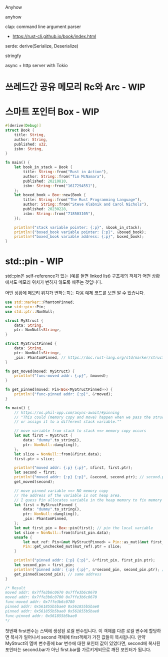 

Anyhow

anyhow

clap: command line argument parser

- https://rust-cli.github.io/book/index.html

serde: derive(Serialize, Deserialize)

stringfy

async + http server with Tokio

# 쓰레드간 공유 메모리 Rc와 Arc - WIP

# 스마트 포인터 Box - WIP
```rust
#[derive(Debug)]
struct Book {
    title: String,
    author: String,
    published: u32,
    isbn: String,
}

fn main() {
    let book_in_stack = Book {
        title: String::from("Rust in Action"),
        author: String::from("Tim McNamara"),
        published: 20210810,
        isbn: String::from("1617294551"),
    };
    let boxed_book = Box::new(Book {
        title: String::from("The Rust Programming Language"),
        author: String::from("Steve Klabnik and Carol Nichols"),
        published: 20230228,
        isbn: String::from("718503105"),
    });

    println!("stack variable pointer: {:p}", &book_in_stack);
    println!("boxed_book variable pointer: {:p}", &boxed_book);
    println!("boxed_book variable address: {:p}", boxed_book);
}
```

# std::pin - WIP

std::pin은 self-reference가 있는 (예를 들면 linked list) 구조체의 객체가 어떤 상황에서도 메모리 위치가 변하지 않도록 해주는 것입니다.

어떤 상황에 메모리 위치가 변하는지는 다음 예제 코드를 보면 알 수 있습니다.

```rust
use std::marker::PhantomPinned;
use std::pin::Pin;
use std::ptr::NonNull;

struct MyStruct {
    data: String,
    ptr: NonNull<String>,
}

struct MyStructPinned {
    data: String,
    ptr: NonNull<String>,
    _pin: PhantomPinned, // https://doc.rust-lang.org/std/marker/struct.PhantomPinned.html
}

fn get_moved(moved: MyStruct) {
    println!("func-moved addr: {:p}", &moved);
}

fn get_pinned(moved: Pin<Box<MyStructPinned>>) {
    println!("func-pinned addr: {:p}", &*moved);
}

fn main() {
    // https://os.phil-opp.com/async-await/#pinning
    // "This could (memory copy and move) happen when we pass the struct as a function argument
    // or assign it to a different stack variable.""

    // move variable from stack to stack ==> memory copy occurs
    let mut first = MyStruct {
        data: "dummy".to_string(),
        ptr: NonNull::dangling(),
    };
    let slice = NonNull::from(&first.data);
    first.ptr = slice;

    println!("moved addr: {:p} {:p}", &first, first.ptr);
    let second = first;
    println!("moved addr: {:p} {:p}", &second, second.ptr); // second.ptr == first.ptr
    get_moved(second);

    // move pinned variable ==> NO memory copy
    // The address of the variable is not heap area.
    // I guess Pin allocates variable in the heap memory to fix memory address.
    let first = MyStructPinned {
        data: "dummy".to_string(),
        ptr: NonNull::dangling(),
        _pin: PhantomPinned,
    };
    let mut first_pin = Box::pin(first); // pin the local variable
    let slice = NonNull::from(&first_pin.data);
    unsafe {
        let mut_ref: Pin<&mut MyStructPinned> = Pin::as_mut(&mut first_pin);
        Pin::get_unchecked_mut(mut_ref).ptr = slice;
    }

    println!("pinned addr: {:p} {:p}", &*first_pin, first_pin.ptr);
    let second_pin = first_pin;
    println!("pinned addr: {:p} {:p}", &*second_pin, second_pin.ptr); // same address
    get_pinned(second_pin); // same address
}

/* Result
moved addr: 0x7ffe3b6c0670 0x7ffe3b6c0670
moved addr: 0x7ffe3b6c0700 0x7ffe3b6c0670
func-moved addr: 0x7ffe3b6c0780
pinned addr: 0x561855b5bae0 0x561855b5bae0
pinned addr: 0x561855b5bae0 0x561855b5bae0
func-pinned addr: 0x561855b5bae0
*/
```

첫번째 first변수는 스택에 생성된 로컬 변수입니다. 이 객체를 다른 로컬 변수에 할당하면 복사가 일어나서 second 객체에 first객체가 가진 값들이 복사됩니다. 만약  MyStruct의 멤버 변수중에 bar 변수에 대한 포인터 값이 있었다면, second에 복사된 포인터는 second.bar가 아닌 first.bar를 가르키게되므로 깨진 포인터가 됩니다.
